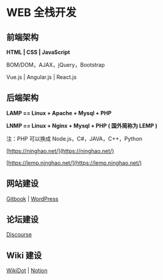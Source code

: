 # WEB 全栈开发

## 前端架构

**HTML  \|  CSS  \|  JavaScript**

BOM/DOM，AJAX，jQuery，Bootstrap

Vue.js  \|  Angular.js  \|  React.js

## 后端架构

**LAMP == Linux + Apache + Mysql + PHP** 

**LNMP == Linux + Nginx + Mysql + PHP \( 国外简称为 LEMP \)**

注：PHP 可以换成 Node.js，C\#，JAVA，C++，Python

[https://ninghao.net/](https://ninghao.net/)

[https://lemp.ninghao.net/](https://lemp.ninghao.net/)

## 网站建设

[Gitbook](https://www.gitbook.com/) \| [WordPress](https://wordpress.com/)

## 论坛建设

[Discourse](https://www.discourse.org/)

## Wiki 建设

[WikiDot](https://www.wikidot.com/) \| [Notion](https://www.notion.so/)


